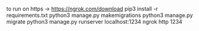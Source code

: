 to run on https -> https://ngrok.com/download
pip3 install -r requirements.txt
python3 manage.py makemigrations
python3 manage.py migrate
python3 manage.py runserver localhost:1234
ngrok http 1234